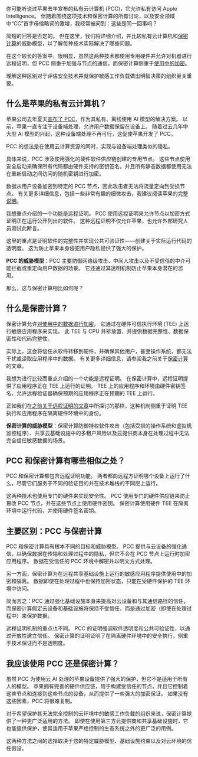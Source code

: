 你可能听说过苹果去年宣布的私有云计算机 (PCC)，它允许私有访问 Apple Intelligence。 伴随着围绕这项技术和保密计算的所有讨论，以及安全领域中“CC”首字母缩略词的激增，我经常被问到：这些是同一回事吗？

简短的回答是否定的。 但在这里，我们将详细介绍，并比较私有云计算机和[保密计算](https://thenewstack.io/confidential-computing-makes-inroads-to-the-cloud/)的威胁模型，以了解每种技术实际解决了哪些问题。

在这个较长的答案中，很明显，虽然这两种技术都使用专用硬件并允许对机器进行远程证明，但 PCC 侧重于加强与节点的通信，而保密计算侧重于[使用中的加密](https://thenewstack.io/protect-and-index-sensitive-data-with-polymorphic-encryption/)。

理解这种区别对于评估安全技术并就保护敏感工作负载做出明智决策的组织至关重要。

## **什么是苹果的私有云计算机？**

苹果公司去年夏天[宣布了 PCC](https://security.apple.com/blog/private-cloud-compute/)，作为其私有、离线使用 AI 模型的解决方案。 以前，苹果一直专注于设备端处理，允许用户数据保留在设备上。 随着过去几年中大型 AI 模型的兴起，这种设备端处理不再可行，这促使苹果开发了 PCC。

PCC 的想法是在使用云计算资源的同时，实现与设备端处理类似的隐私。

具体来说，PCC 涉及使用强化的硬件软件供应链创建的专用节点。 这些节点使用安全启动来确保所有代码都由硬件支持的密钥签名，并且所有静态数据都使用无法在重新启动之间访问的随机密钥进行加密。

数据从用户设备加密到特定的 PCC 节点，因此攻击者无法将流量定向到受损节点。 有关更多详细信息，包括一些非常有趣的细微攻击，我建议阅读苹果的完整[说明](https://security.apple.com/blog/private-cloud-compute/)。

我想重点介绍的一个功能是远程证明。 PCC 使用远程证明来允许节点以加密方式证明正在运行公开列出的软件。 这种远程证明不仅允许苹果，也允许外部研究人员测试此断言。

这里的重点是证明软件的完整性并实现公共可验证性——创建关于实际运行代码的透明度。 这为防止苹果本身侵犯用户隐私提供了强大的保护。

**PCC 的威胁模型**：PCC 主要防御网络级攻击、中间人攻击以及不受信任的中介可能拦截或重定向用户数据的场景。 它还通过其透明机制防止苹果本身潜在的滥用。

那么，这与保密计算相比如何呢？

## **什么是保密计算？**

保密计算允许[对使用中的数据进行加密](https://thenewstack.io/confidential-computing-is-transforming-data-encryption-in-healthcare-finance/)。 它通过在硬件可信执行环境 (TEE) 上运行敏感应用程序来实现。 此 TEE 与 CPU 并排放置，并提供数据完整性、数据保密性和代码完整性。

实际上，这会将信任从软件转移到硬件，并确保其他用户，甚至操作系统，都无法干扰或读取应用程序中的数据。 有关更多详细信息，请参阅我之前关于[保密计算](https://edera.dev/stories/demystifying-confidential-computing)的文章。

我想为进行比较而重点介绍的一个功能是远程证明。 在保密计算中，远程证明提供了应用程序正在 TEE 上运行的证明。 TEE 上的应用程序和环境由硬件密钥签名，允许远程验证器确保预期的应用程序正在预期的 TEE 上运行。

正如我们在[之前关于远程证明的文章](https://edera.dev/stories/remote-attestation-in-confidential-computing-explained)中所探讨的那样，这种机制侧重于证明 TEE 执行和应用程序在隔离硬件环境中的身份。

**保密计算的威胁模型**：保密计算防御特权软件攻击（包括受损的操作系统和虚拟机监控程序）、共享云基础设施中的多租户风险以及云提供商本身在处理过程中无法完全信任敏感数据的场景。

## **PCC 和保密计算有哪些相似之处？**

PCC 和保密计算都包含远程证明功能。 两者都向远程方证明哪个设备上运行了什么，尽管它们服务于不同的验证目的并在技术堆栈的不同层上运行。

这两种技术也使用专门的硬件来实现安全性。 PCC 使用专门的硬件供应链来防止篡改 PCC 节点，并在这些节点上使用硬件密钥。 保密计算使用硬件 TEE 在隔离环境中运行代码，并使用硬件签名密钥。

## **主要区别：PCC 与保密计算**

PCC 和保密计算具有根本不同的目标和威胁模型。 PCC 提供与云设备的强化通信，以确保数据在传输和处理过程中的隐私，但它不会在 PCC 节点上运行时加密应用程序。 数据在受信任的 PCC 环境中解密并以明文方式处理。

另一方面，保密计算为在远程共享基础设施上运行的敏感应用程序提供使用中的加密和隔离。 数据即使在处理过程中也保持加密状态，只能在受硬件保护的 TEE 环境中访问。

简而言之：PCC 通过强化基础设施本身来提高对云设备和与其通信路径的信任，而保密计算假定云设备和基础设施将保持不受信任，而是通过加密（即使在处理过程中）来保护数据。

远程证明机制的重点也不同。 PCC 的证明强调软件透明度和公共可验证性，以通过开放性建立信任。 保密计算的证明证明了在隔离硬件环境中的安全执行，侧重于技术保证而不是透明度。

## **我应该使用 PCC 还是保密计算？**

虽然 PCC 为使用云 AI 处理的苹果设备提供了强大的保护，但它不是适用于所有人的模型。 苹果拥有完善的硬件供应链，用于构建受信任的节点，并且它控制着这些节点和连接到这些节点的设备，从而提供了一些强大的加密保证。 如果没有这些因素，PCC 将很难复制。

对于希望保护其无法完全控制的云环境中的敏感工作负载的组织来说，保密计算提供了一种更广泛适用的方法。 即使在使用第三方云提供商和共享基础设施时，它也能提供保护，使其适用于苹果严格控制的生态系统之外的更广泛的用例。

这两种方法之间的选择取决于您的特定威胁模型、基础设施约束以及对云环境的信任假设。